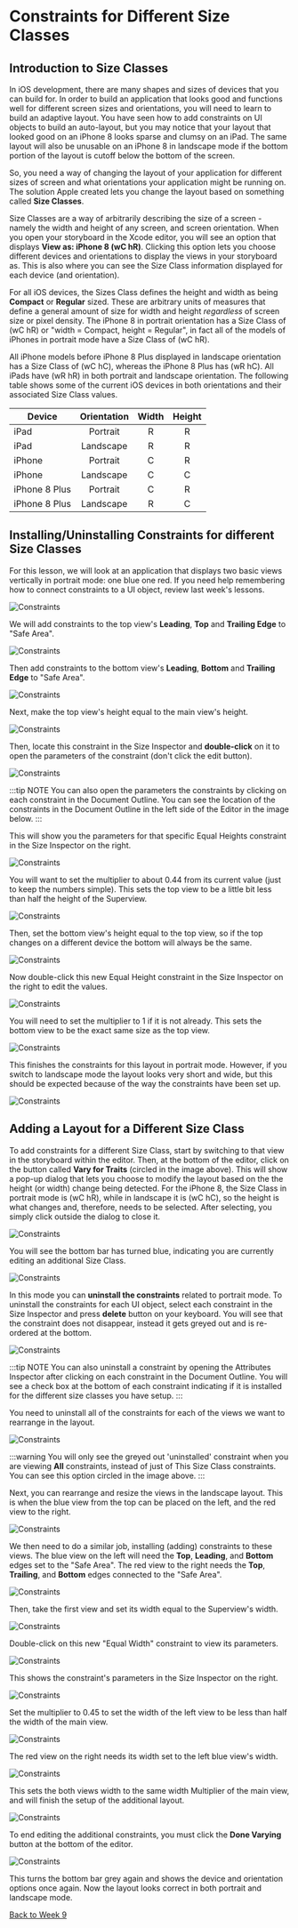 # Constraints for Different Size Classes

## Introduction to Size Classes

In iOS development, there are many shapes and sizes of devices that you can build for.  In order to build an application that looks good and functions well for different screen sizes and orientations, you will need to learn to build an adaptive layout.  You have seen how to add constraints on UI objects to build an auto-layout, but you may notice that your layout that looked good on an iPhone 8 looks sparse and clumsy on an iPad.  The same layout will also be unusable on an iPhone 8 in landscape mode if the bottom portion of the layout is cutoff below the bottom of the screen.

So, you need a way of changing the layout of your application for different sizes of screen and what orientations your application might be running on.  The solution Apple created lets you change the layout based on something called **Size Classes**.

Size Classes are a way of arbitrarily describing the size of a screen - namely the width and height of any screen, and screen orientation.  When you open your storyboard in the Xcode editor, you will see an option that displays **View as: iPhone 8 (wC hR)**.  Clicking this option lets you choose different devices and orientations to display the views in your storyboard as.  This is also where you can see the Size Class information displayed for each device (and orientation).

For all iOS devices, the Sizes Class defines the height and width as being **Compact** or **Regular** sized.  These are arbitrary units of measures that define a general amount of size for width and height *regardless* of screen size or pixel density.  The iPhone 8 in portrait orientation has a Size Class of (wC hR) or "width = Compact, height = Regular", in fact all of the models of iPhones in portrait mode have a Size Class of (wC hR).

All iPhone models before iPhone 8 Plus displayed in landscape orientation has a Size Class of (wC hC), whereas the iPhone 8 Plus has (wR hC).  All iPads have (wR hR) in both portrait and landscape orientation.  The following table shows some of the current iOS devices in both orientations and their associated Size Class values.

|**Device**     | **Orientation**| **Width**| **Height** |
| ---           | :---:          | :---:    | :---:      |
| iPad          | Portrait       | R        | R          |
| iPad          | Landscape      | R        | R          |
| iPhone        | Portrait       | C        | R          |
| iPhone        | Landscape      | C        | C          |
| iPhone 8 Plus | Portrait       | C        | R          |
| iPhone 8 Plus | Landscape      | R        | C          |

## Installing/Uninstalling Constraints for different Size Classes

For this lesson, we will look at an application that displays two basic views vertically in portrait mode: one blue one red.  If you need help remembering how to connect constraints to a UI object, review last week's lessons.

![Constraints](/F2020/assets/img/SizeClassConstraints_01.png)

We will add constraints to the top view's **Leading**, **Top** and **Trailing Edge** to "Safe Area".

![Constraints](/F2020/assets/img/SizeClassConstraints_02.png)

Then add constraints to the bottom view's **Leading**, **Bottom** and **Trailing Edge** to "Safe Area".

![Constraints](/F2020/assets/img/SizeClassConstraints_03.png)

Next, make the top view's height equal to the main view's height.

![Constraints](/F2020/assets/img/SizeClassConstraints_04.png)

Then, locate this constraint in the Size Inspector and **double-click** on it to open the parameters of the constraint (don't click the edit button).

![Constraints](/F2020/assets/img/SizeClassConstraints_05.png)

:::tip NOTE
You can also open the parameters the constraints by clicking on each constraint in the Document Outline.  You can see the location of the constraints in the Document Outline in the left side of the Editor in the image below.
:::

This will show you the parameters for that specific Equal Heights constraint in the Size Inspector on the right.

![Constraints](/F2020/assets/img/SizeClassConstraints_06.png)

You will want to set the multiplier to about 0.44 from its current value (just to keep the numbers simple).  This sets the top view to be a little bit less than half the height of the Superview.

![Constraints](/F2020/assets/img/SizeClassConstraints_07.png)

Then, set the bottom view's height equal to the top view, so if the top changes on a different device the bottom will always be the same.

![Constraints](/F2020/assets/img/SizeClassConstraints_08.png)

Now double-click this new Equal Height constraint in the Size Inspector on the right to edit the values.

![Constraints](/F2020/assets/img/SizeClassConstraints_09.png)

You will need to set the multiplier to 1 if it is not already.  This sets the bottom view to be the exact same size as the top view.

![Constraints](/F2020/assets/img/SizeClassConstraints_10.png)

This finishes the constraints for this layout in portrait mode.  However, if you switch to landscape mode the layout looks very short and wide, but this should be expected because of the way the constraints have been set up.

![Constraints](/F2020/assets/img/SizeClassConstraints_11.png)

## Adding a Layout for a Different Size Class

To add constraints for a different Size Class, start by switching to that view in the storyboard within the editor.  Then, at the bottom of the editor, click on the button called **Vary for Traits** (circled in the image above).  This will show a pop-up dialog that lets you choose to modify the layout based on the the height (or width) change being detected.  For the iPhone 8, the Size Class in portrait mode is (wC hR), while in landscape it is (wC hC), so the height is what changes and, therefore, needs to be selected.  After selecting, you simply click outside the dialog to close it.

![Constraints](/F2020/assets/img/SizeClassConstraints_12.png)

You will see the bottom bar has turned blue, indicating you are currently editing an additional Size Class.

![Constraints](/F2020/assets/img/SizeClassConstraints_13.png)

In this mode you can **uninstall the constraints** related to portrait mode.  To uninstall the constraints for each UI object, select each constraint in the Size Inspector and press **delete** button on your keyboard.  You will see that the constraint does not disappear, instead it gets greyed out and is re-ordered at the bottom.

![Constraints](/F2020/assets/img/SizeClassConstraints_14.png)

:::tip NOTE
You can also uninstall a constraint by opening the Attributes Inspector after clicking on each constraint in the Document Outline.  You will see a check box at the bottom of each constraint indicating if it is installed for the different size classes you have setup.
:::

You need to uninstall all of the constraints for each of the views we want to rearrange in the layout.

![Constraints](/F2020/assets/img/SizeClassConstraints_15.png)

:::warning
You will only see the greyed out 'uninstalled' constraint when you are viewing **All** constraints, instead of just of This Size Class constraints.  You can see this option circled in the image above.
:::

Next, you can rearrange and resize the views in the landscape layout.  This is when the blue view from the top can be placed on the left, and the red view to the right.

![Constraints](/F2020/assets/img/SizeClassConstraints_16.png)

We then need to do a similar job, installing (adding) constraints to these views.  The blue view on the left will need the **Top**, **Leading**, and **Bottom** edges set to the "Safe Area".  The red view to the right needs the **Top**, **Trailing**, and **Bottom** edges connected to the "Safe Area".

![Constraints](/F2020/assets/img/SizeClassConstraints_17.png)

Then, take the first view and set its width equal to the Superview's width.

![Constraints](/F2020/assets/img/SizeClassConstraints_18.png)

Double-click on this new "Equal Width" constraint to view its parameters.

![Constraints](/F2020/assets/img/SizeClassConstraints_19.png)

This shows the constraint's parameters in the Size Inspector on the right.

![Constraints](/F2020/assets/img/SizeClassConstraints_20.png)

Set the multiplier to 0.45 to set the width of the left view to be less than half the width of the main view.

![Constraints](/F2020/assets/img/SizeClassConstraints_21.png)

The red view on the right needs its width set to the left blue view's width.

![Constraints](/F2020/assets/img/SizeClassConstraints_22.png)

This sets the both views width to the same width Multiplier of the main view, and will finish the setup of the additional layout.

![Constraints](/F2020/assets/img/SizeClassConstraints_23.png)

To end editing the additional constraints, you must click the **Done Varying** button at the bottom of the editor.

![Constraints](/F2020/assets/img/SizeClassConstraints_24.png)

This turns the bottom bar grey again and shows the device and orientation options once again.  Now the layout looks correct in both portrait and landscape mode.

[Back to Week 9](./index.md#during-class)